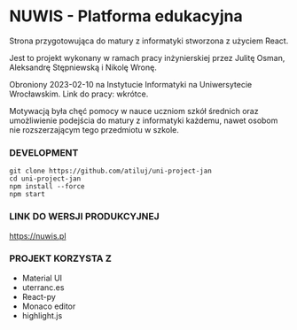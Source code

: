 # NUWIS - Platforma edukacyjna 

Strona przygotowująca do matury z informatyki stworzona z użyciem React.

Jest to projekt wykonany w ramach pracy inżynierskiej przez Julitę Osman, Aleksandrę Stępniewską i Nikolę Wronę.

Obroniony 2023-02-10 na Instytucie Informatyki na Uniwersytecie Wrocławskim.
Link do pracy: wkrótce.

Motywacją była chęć pomocy w nauce uczniom szkół średnich oraz umożliwienie podejścia do matury z informatyki każdemu, nawet osobom nie rozszerzającym tego przedmiotu w szkole.   

### DEVELOPMENT
```
git clone https://github.com/atiluj/uni-project-jan
cd uni-project-jan
npm install --force
npm start
```

### LINK DO WERSJI PRODUKCYJNEJ
https://nuwis.pl

### PROJEKT KORZYSTA Z
- Material UI
- uterranc.es
- React-py
- Monaco editor
- highlight.js
